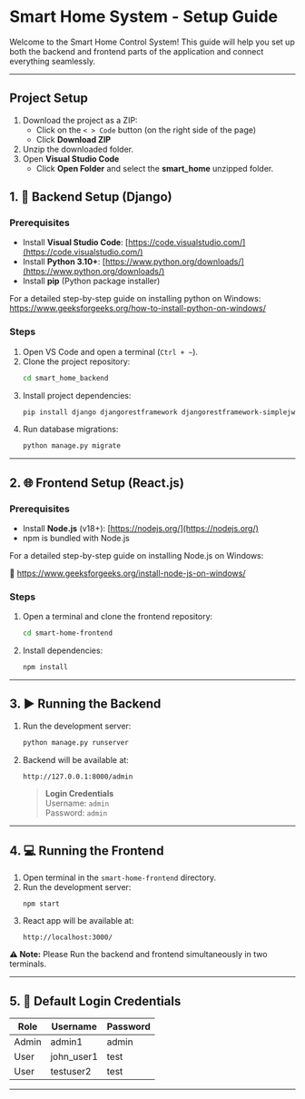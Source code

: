 
# Smart Home System - Setup Guide

Welcome to the Smart Home Control System! This guide will help you set up both the backend and frontend parts of the application and connect everything seamlessly.

---

## Project Setup

1. Download the project as a ZIP:
   - Click on the `< > Code` button (on the right side of the page)
   - Click **Download ZIP**
2. Unzip the downloaded folder.
3. Open **Visual Studio Code**
   - Click **Open Folder** and select the **smart_home** unzipped folder.

## 1. 🔧 Backend Setup (Django)

### Prerequisites

- Install **Visual Studio Code**: [https://code.visualstudio.com/](https://code.visualstudio.com/)
- Install **Python 3.10+**: [https://www.python.org/downloads/](https://www.python.org/downloads/)
- Install **pip** (Python package installer)

For a detailed step-by-step guide on installing python on Windows:
https://www.geeksforgeeks.org/how-to-install-python-on-windows/

### Steps

1. Open VS Code and open a terminal (`Ctrl + ~`).
2. Clone the project repository:
   ```bash
   cd smart_home_backend
   ```
3. Install project dependencies:
   ```bash
   pip install django djangorestframework djangorestframework-simplejwt corsheaders
   ```
4. Run database migrations:
   ```bash
   python manage.py migrate
   ```

---

## 2. 🌐 Frontend Setup (React.js)

### Prerequisites

- Install **Node.js** (v18+): [https://nodejs.org/](https://nodejs.org/)
- npm is bundled with Node.js

For a detailed step-by-step guide on installing Node.js on Windows:

📘 https://www.geeksforgeeks.org/install-node-js-on-windows/

### Steps

1. Open a terminal and clone the frontend repository:
   ```bash
   cd smart-home-frontend
   ```
2. Install dependencies:
   ```bash
   npm install
   ```

---

## 3. ▶️ Running the Backend

1. Run the development server:
   ```bash
   python manage.py runserver
   ```
2. Backend will be available at:
   ```
   http://127.0.0.1:8000/admin
   ```

   > **Login Credentials**  
   > Username: `admin`  
   > Password: `admin`

---

## 4. 💻 Running the Frontend

1. Open terminal in the `smart-home-frontend` directory.
2. Run the development server:
   ```bash
   npm start
   ```
3. React app will be available at:
   ```
   http://localhost:3000/
   ```
**⚠️ Note:** Please Run the backend and frontend simultaneously in two terminals.

---

## 5. 🔐 Default Login Credentials

| Role    | Username   | Password   |
|---------|------------|------------|
| Admin   | admin1      | admin   |
| User    | john_user1  | test    |
| User    | testuser2  | test    |

---

